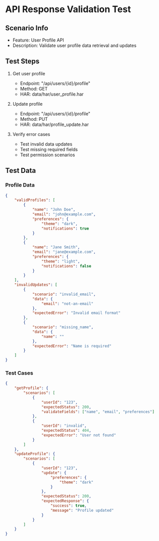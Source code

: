 # API Response Validation Test

## Scenario Info
- Feature: User Profile API
- Description: Validate user profile data retrieval and updates

## Test Steps
1. Get user profile
   - Endpoint: "/api/users/{id}/profile"
   - Method: GET
   - HAR: data/har/user_profile.har

2. Update profile
   - Endpoint: "/api/users/{id}/profile"
   - Method: PUT
   - HAR: data/har/profile_update.har

3. Verify error cases
   - Test invalid data updates
   - Test missing required fields
   - Test permission scenarios

## Test Data
### Profile Data
```json
{
    "validProfiles": [
        {
            "name": "John Doe",
            "email": "john@example.com",
            "preferences": {
                "theme": "dark",
                "notifications": true
            }
        },
        {
            "name": "Jane Smith",
            "email": "jane@example.com",
            "preferences": {
                "theme": "light",
                "notifications": false
            }
        }
    ],
    "invalidUpdates": [
        {
            "scenario": "invalid_email",
            "data": {
                "email": "not-an-email"
            },
            "expectedError": "Invalid email format"
        },
        {
            "scenario": "missing_name",
            "data": {
                "name": ""
            },
            "expectedError": "Name is required"
        }
    ]
}
```

### Test Cases
```json
{
    "getProfile": {
        "scenarios": [
            {
                "userId": "123",
                "expectedStatus": 200,
                "validateFields": ["name", "email", "preferences"]
            },
            {
                "userId": "invalid",
                "expectedStatus": 404,
                "expectedError": "User not found"
            }
        ]
    },
    "updateProfile": {
        "scenarios": [
            {
                "userId": "123",
                "update": {
                    "preferences": {
                        "theme": "dark"
                    }
                },
                "expectedStatus": 200,
                "expectedResponse": {
                    "success": true,
                    "message": "Profile updated"
                }
            }
        ]
    }
} 